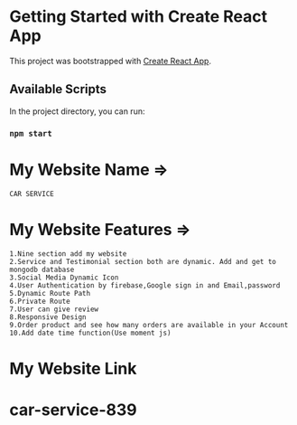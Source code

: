 # Getting Started with Create React App

This project was bootstrapped with [Create React App](https://github.com/facebook/create-react-app).

## Available Scripts

In the project directory, you can run:

### `npm start`

# My Website Name =>
    CAR SERVICE
# My Website Features =>
    1.Nine section add my website
    2.Service and Testimonial section both are dynamic. Add and get to mongodb database
    3.Social Media Dynamic Icon
    4.User Authentication by firebase,Google sign in and Email,password
    5.Dynamic Route Path
    6.Private Route
    7.User can give review
    8.Responsive Design
    9.Order product and see how many orders are available in your Account
    10.Add date time function(Use moment js)
# My Website Link
    
# car-service-839
